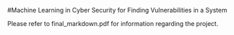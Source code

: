 #Machine Learning in Cyber Security for Finding Vulnerabilities in a System

Please refer to final_markdown.pdf for information regarding the project.
